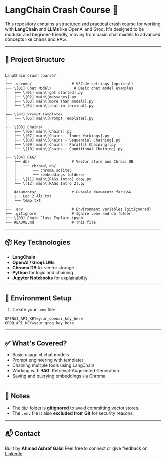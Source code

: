# LangChain Crash Course 🚀

This repository contains a structured and practical crash course for working with **LangChain** and **LLMs** like OpenAI and Groq. It's designed to be modular and beginner-friendly, moving from basic chat models to advanced concepts like chains and RAG.

---

## 📁 Project Structure

```

LangChain Crash Course/
│
├── .vscode/                  # VSCode settings (optional)
├── \[01] Chat Model/          # Basic chat model examples
│   ├── \[01] main\[get started].py
│   ├── \[02] main\[messages].py
│   ├── \[03] main\[more than model!].py
│   └── \[04] main\[chat in terminal].py
│
├── \[02] Prompt Template/
│   └── \[05] main\[Prompt Templates].py
│
├── \[03] Chains/
│   ├── \[06] main\[Chains].py
│   ├── \[07] main\[Chains - Inner Workings].py
│   ├── \[08] main\[Chains - Sequential Chaining].py
│   ├── \[09] main\[Chains - Parallel Chaining].py
│   └── \[10] main\[Chains - Conditional Chaining].py
│
├── \[04] RAG/
│   ├── db/                   # Vector store and Chroma DB
│   │   └── chroma\_db/
│   │       ├── chroma.sqlite3
│   │       └── <embeddings folders>
│   ├── \[11] main\[RAGs Intro] copy.py
│   └── \[12] main\[RAGs Intro 2].py
│
├── documents/                # Example documents for RAG
│   ├── Lec 2 Alt.txt
│   └── temp.txt
│
├── .env                      # Environment variables (gitignored)
├── .gitignore                # Ignore .env and db folder
├── \[00] Chain Class Explain.ipynb
└── README.md                 # This file

````

---

## 📦 Key Technologies
- **LangChain**  
- **OpenAI / Groq LLMs**  
- **Chroma DB** for vector storage  
- **Python** for logic and chaining  
- **Jupyter Notebooks** for explainability

---

## 🛑 Environment Setup

1. Create your `.env` file:
```env
OPENAI_API_KEY=your_openai_key_here
GROQ_API_KEY=your_groq_key_here
````

---

## ✅ What's Covered?

* Basic usage of chat models
* Prompt engineering with templates
* Chaining multiple tools using LangChain
* Working with **RAG**: Retrieval-Augmented Generation
* Saving and querying embeddings via Chroma

---

## 📌 Notes

* The `db/` folder is **gitignored** to avoid committing vector stores.
* The `.env` file is also **excluded from Git** for security reasons.

---

## 📬 Contact

Built by **Ahmad Ashraf Galal**
Feel free to connect or give feedback on [LinkedIn](https://www.linkedin.com/in/ahmadashrafgalal)
